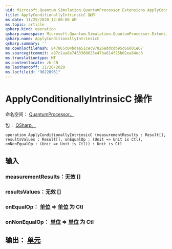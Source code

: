```yaml
---
uid: Microsoft.Quantum.Simulation.QuantumProcessor.Extensions.ApplyConditionallyIntrinsicC
title: ApplyConditionallyIntrinsicC 操作
ms.date: 11/25/2020 12:00:00 AM
ms.topic: article
qsharp.kind: operation
qsharp.namespace: Microsoft.Quantum.Simulation.QuantumProcessor.Extensions
qsharp.name: ApplyConditionallyIntrinsicC
qsharp.summary: ''
ms.openlocfilehash: 847865c04bdaa51cec97826eddcdb95c66001e67
ms.sourcegitcommit: a87c1aa8e7453360025e47ba614f25b02ea84ec3
ms.translationtype: MT
ms.contentlocale: zh-CN
ms.lasthandoff: 11/26/2020
ms.locfileid: "96228961"
---
```

# <a name="applyconditionallyintrinsicc-operation"></a>ApplyConditionallyIntrinsicC 操作

命名空间： [QuantumProcessor。](xref:Microsoft.Quantum.Simulation.QuantumProcessor.Extensions)

包： [QSharp。](https://nuget.org/packages/Microsoft.Quantum.QSharp.Core)




```qsharp
operation ApplyConditionallyIntrinsicC (measurementResults : Result[], resultsValues : Result[], onEqualOp : (Unit => Unit is Ctl), onNonEqualOp : (Unit => Unit is Ctl)) : Unit is Ctl
```


## <a name="input"></a>输入

### <a name="measurementresults--__invalidresult__"></a>measurementResults：__无效 <Result>__[]




### <a name="resultsvalues--__invalidresult__"></a>resultsValues：__无效 <Result>__[]




### <a name="onequalop--unit--unit--is-ctl"></a>onEqualOp： [单位](xref:microsoft.quantum.lang-ref.unit) => [单位](xref:microsoft.quantum.lang-ref.unit)  为 Ctl




### <a name="onnonequalop--unit--unit--is-ctl"></a>onNonEqualOp： [单位](xref:microsoft.quantum.lang-ref.unit) => [单位](xref:microsoft.quantum.lang-ref.unit)  为 Ctl





## <a name="output--unit"></a>输出： [单元](xref:microsoft.quantum.lang-ref.unit)

